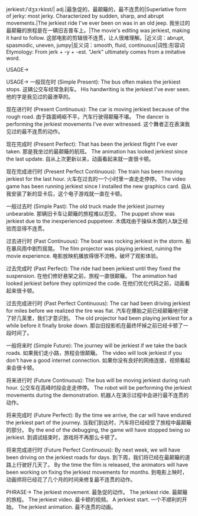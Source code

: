 jerkiest:/ˈdʒɜːrkiɪst/| adj.|最急促的，最颠簸的，最不连贯的|Superlative form of jerky: most jerky.  Characterized by sudden, sharp, and abrupt movements.|The jerkiest ride I've ever been on was in an old jeep. 我坐过的最颠簸的旅程是在一辆旧吉普车上。|The movie's editing was jerkiest, making it hard to follow. 这部电影的剪辑很不连贯，让人很难理解。|近义词：abrupt, spasmodic, uneven, jumpy|反义词：smooth, fluid, continuous|词性:形容词
Etymology: From jerk + -y + -est.  "Jerk" ultimately comes from a imitative word.

USAGE->

USAGE->
一般现在时 (Simple Present):
The bus often makes the jerkiest stops. 这辆公交车经常急刹车。
His handwriting is the jerkiest I've ever seen. 他的字是我见过的最潦草的。

现在进行时 (Present Continuous):
The car is moving jerkiest because of the rough road. 由于路面崎岖不平，汽车行驶得颠簸不堪。
The dancer is performing the jerkiest movements I've ever witnessed.  这个舞者正在表演我见过的最不连贯的动作。

现在完成时 (Present Perfect):
That has been the jerkiest flight I've ever taken. 那是我坐过的最颠簸的航班。
The animation has looked jerkiest since the last update.  自从上次更新以来，动画看起来就一直很卡顿。

现在完成进行时 (Present Perfect Continuous):
The train has been moving jerkiest for the last hour. 火车在过去的一个小时里一直走走停停。
The video game has been running jerkiest since I installed the new graphics card. 自从我安装了新的显卡后，这个电子游戏就一直在卡顿。

一般过去时 (Simple Past):
The old truck made the jerkiest journey unbearable.  那辆旧卡车让颠簸的旅程难以忍受。
The puppet show was jerkiest due to the inexperienced puppeteer. 木偶戏由于操纵木偶的人缺乏经验而显得不连贯。

过去进行时 (Past Continuous):
The boat was rocking jerkiest in the storm. 船在暴风雨中剧烈摇晃。
The film projector was playing jerkiest, ruining the movie experience. 电影放映机播放得很不流畅，破坏了观影体验。

过去完成时 (Past Perfect):
The ride had been jerkiest until they fixed the suspension. 在他们修好悬架之前，旅程一直很颠簸。
The animation had looked jerkiest before they optimized the code.  在他们优化代码之前，动画看起来很卡顿。

过去完成进行时 (Past Perfect Continuous):
The car had been driving jerkiest for miles before we realized the tire was flat. 汽车在爆胎之前已经颠簸地行驶了好几英里，我们才意识到。
The old projector had been playing jerkiest for a while before it finally broke down.  那台旧投影机在最终坏掉之前已经卡顿了一段时间了。


一般将来时 (Simple Future):
The journey will be jerkiest if we take the back roads. 如果我们走小路，旅程会很颠簸。
The video will look jerkiest if you don't have a good internet connection. 如果你没有良好的网络连接，视频看起来会很卡顿。

将来进行时 (Future Continuous):
The bus will be moving jerkiest during rush hour. 公交车在高峰时段会走走停停。
The robot will be performing the jerkiest movements during the demonstration.  机器人在演示过程中会进行最不连贯的动作。

将来完成时 (Future Perfect):
By the time we arrive, the car will have endured the jerkiest part of the journey. 当我们到达时，汽车将已经经受了旅程中最颠簸的部分。
By the end of the debugging, the game will have stopped being so jerkiest.  到调试结束时，游戏将不再那么卡顿了。


将来完成进行时 (Future Perfect Continuous):
By next week, we will have been driving on the jerkiest roads for days. 到下周，我们将已经在最颠簸的道路上行驶好几天了。
By the time the film is released, the animators will have been working on fixing the jerkiest movements for months. 到电影上映时，动画师将已经花了几个月的时间来修复最不连贯的动作。

PHRASE->
The jerkiest movement. 最急促的动作。
The jerkiest ride. 最颠簸的旅程。
The jerkiest video.  最卡顿的视频。
A jerkiest start.  一个不顺利的开始。
The jerkiest animation.  最不连贯的动画。
